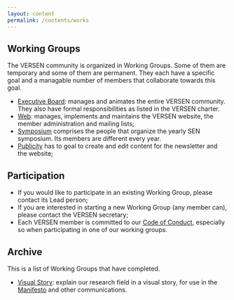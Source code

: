 ```yaml
---
layout: content
permalink: /contents/works
---
```


## Working Groups

The VERSEN community is organized in Working Groups. Some of them are temporary and some of them are permanent. They each have a specific goal and a managable number of members that collaborate towards this goal.

* [Executive Board](/contents/works/executive-board): manages and animates the entire VERSEN community. They also have formal responsibilities as listed in the VERSEN charter.
* [Web](/contents/works/web): manages, implements and maintains the VERSEN website, the member administration and mailing lists;
* [Symposium](/contents/works/symposium) comprises the people that organize the yearly SEN symposium. Its members are different every year.
* [Publicity](/contents/works/publicity) has to goal to create and edit content for the newsletter and the website;

## Participation

* If you would like to participate in an existing Working Group, please contact its Lead person;
* If you are interested in starting a new Working Group (any member can), please contact the VERSEN secretary;
* Each VERSEN member is committed to our [Code of Conduct](/contents/about/code-of-conduct), especially so when participating in one of our working groups.


## Archive

This is a list of Working Groups that have completed.

* [Visual Story](/content/works/visual-story): explain our research field in a visual story, for use in the [Manifesto](/contents/manifesto) and other communications.
